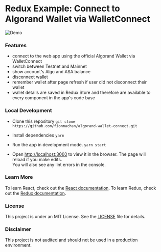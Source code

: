 # Redux Example: Connect to Algorand Wallet via WalletConnect
![Demo](https://github.com/fionnachan/algorand-wallet-connect/blob/master/demo.png)
### Features
- connect to the web app using the official Algorand Wallet via WalletConnect
- switch between Testnet and Mainnet
- show account's Algo and ASA balance
- disconnect wallet
- remember wallet after page refresh if user did not disconnect their wallet
- wallet details are saved in Redux Store and therefore are available to every component in the app's code base

### Local Development
- Clone this repository
`git clone https://github.com/fionnachan/algorand-wallet-connect.git`

- Install dependencies
`yarn`

- Run the app in development mode.
`yarn start`

- Open [http://localhost:3000](http://localhost:3000) to view it in the browser.
The page will reload if you make edits.\
You will also see any lint errors in the console.
### Learn More
To learn React, check out the [React documentation](https://reactjs.org/).
To learn Redux, check out the [Redux documentation](https://redux.js.org/).

### License
This project is under an MIT License. See the [LICENSE](https://github.com/fionnachan/algorand-wallet-connect/blob/master/LICENSE) file for details.

### Disclaimer
This project is not audited and should not be used in a production environment.